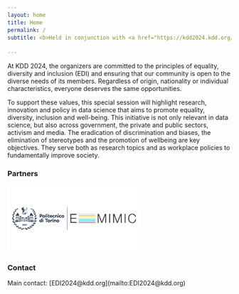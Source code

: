 ```yaml
---
layout: home
title: Home
permalink: /
subtitle: <b>Held in conjunction with <a href="https://kdd2024.kdd.org/">ACM KDD 2024</a> | Barcelona, Spain<br>Centre de Convencions Internacional de Barcelona, Spain - Wednesday, August 28th, 2024</b>

---
```


At KDD 2024, the organizers are committed to the principles of equality, diversity and inclusion (EDI) and ensuring that our community is open to the diverse needs of its members. Regardless of origin, nationality or individual characteristics, everyone deserves the same opportunities.

To support these values, this special session will highlight research, innovation and policy in data science that aims to promote equality, diversity, inclusion and well-being. This initiative is not only relevant in data science, but also across government, the private and public sectors, activism and media. The eradication of discrimination and biases, the elimination of stereotypes and the promotion of wellbeing are key objectives. They serve both as research topics and as workplace policies to fundamentally improve society.

<h3>Partners</h3>
<img src="/assets/img/E-MIMIC.jpg" alt="Logo SoBigData" width="300" >

<h3>Contact</h3>
Main contact: [EDI2024@kdd.org](mailto:EDI2024@kdd.org)